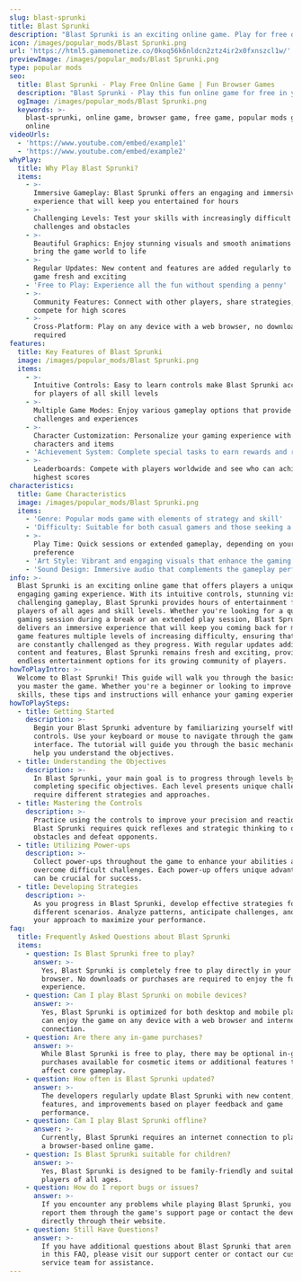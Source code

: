 ```yaml
---
slug: blast-sprunki
title: Blast Sprunki
description: "Blast Sprunki is an exciting online game. Play for free directly in your browser!"
icon: /images/popular_mods/Blast Sprunki.png
url: 'https://html5.gamemonetize.co/0koq56k6nldcn2ztz4ir2x0fxnszcl1w/'
previewImage: /images/popular_mods/Blast Sprunki.png
type: popular mods
seo:
  title: Blast Sprunki - Play Free Online Game | Fun Browser Games
  description: "Blast Sprunki - Play this fun online game for free in your browser. No download required!"
  ogImage: /images/popular_mods/Blast Sprunki.png
  keywords: >-
    blast-sprunki, online game, browser game, free game, popular mods game, play
    online
videoUrls:
  - 'https://www.youtube.com/embed/example1'
  - 'https://www.youtube.com/embed/example2'
whyPlay:
  title: Why Play Blast Sprunki?
  items:
    - >-
      Immersive Gameplay: Blast Sprunki offers an engaging and immersive gaming
      experience that will keep you entertained for hours
    - >-
      Challenging Levels: Test your skills with increasingly difficult
      challenges and obstacles
    - >-
      Beautiful Graphics: Enjoy stunning visuals and smooth animations that
      bring the game world to life
    - >-
      Regular Updates: New content and features are added regularly to keep the
      game fresh and exciting
    - 'Free to Play: Experience all the fun without spending a penny'
    - >-
      Community Features: Connect with other players, share strategies, and
      compete for high scores
    - >-
      Cross-Platform: Play on any device with a web browser, no downloads
      required
features:
  title: Key Features of Blast Sprunki
  image: /images/popular_mods/Blast Sprunki.png
  items:
    - >-
      Intuitive Controls: Easy to learn controls make Blast Sprunki accessible
      for players of all skill levels
    - >-
      Multiple Game Modes: Enjoy various gameplay options that provide different
      challenges and experiences
    - >-
      Character Customization: Personalize your gaming experience with unique
      characters and items
    - 'Achievement System: Complete special tasks to earn rewards and recognition'
    - >-
      Leaderboards: Compete with players worldwide and see who can achieve the
      highest scores
characteristics:
  title: Game Characteristics
  image: /images/popular_mods/Blast Sprunki.png
  items:
    - 'Genre: Popular mods game with elements of strategy and skill'
    - 'Difficulty: Suitable for both casual gamers and those seeking a challenge'
    - >-
      Play Time: Quick sessions or extended gameplay, depending on your
      preference
    - 'Art Style: Vibrant and engaging visuals that enhance the gaming experience'
    - 'Sound Design: Immersive audio that complements the gameplay perfectly'
info: >-
  Blast Sprunki is an exciting online game that offers players a unique and
  engaging gaming experience. With its intuitive controls, stunning visuals, and
  challenging gameplay, Blast Sprunki provides hours of entertainment for
  players of all ages and skill levels. Whether you're looking for a quick
  gaming session during a break or an extended play session, Blast Sprunki
  delivers an immersive experience that will keep you coming back for more. The
  game features multiple levels of increasing difficulty, ensuring that players
  are constantly challenged as they progress. With regular updates adding new
  content and features, Blast Sprunki remains fresh and exciting, providing
  endless entertainment options for its growing community of players.
howToPlayIntro: >-
  Welcome to Blast Sprunki! This guide will walk you through the basics and help
  you master the game. Whether you're a beginner or looking to improve your
  skills, these tips and instructions will enhance your gaming experience.
howToPlaySteps:
  - title: Getting Started
    description: >-
      Begin your Blast Sprunki adventure by familiarizing yourself with the
      controls. Use your keyboard or mouse to navigate through the game
      interface. The tutorial will guide you through the basic mechanics and
      help you understand the objectives.
  - title: Understanding the Objectives
    description: >-
      In Blast Sprunki, your main goal is to progress through levels by
      completing specific objectives. Each level presents unique challenges that
      require different strategies and approaches.
  - title: Mastering the Controls
    description: >-
      Practice using the controls to improve your precision and reaction time.
      Blast Sprunki requires quick reflexes and strategic thinking to overcome
      obstacles and defeat opponents.
  - title: Utilizing Power-ups
    description: >-
      Collect power-ups throughout the game to enhance your abilities and
      overcome difficult challenges. Each power-up offers unique advantages that
      can be crucial for success.
  - title: Developing Strategies
    description: >-
      As you progress in Blast Sprunki, develop effective strategies for
      different scenarios. Analyze patterns, anticipate challenges, and adapt
      your approach to maximize your performance.
faq:
  title: Frequently Asked Questions about Blast Sprunki
  items:
    - question: Is Blast Sprunki free to play?
      answer: >-
        Yes, Blast Sprunki is completely free to play directly in your web
        browser. No downloads or purchases are required to enjoy the full game
        experience.
    - question: Can I play Blast Sprunki on mobile devices?
      answer: >-
        Yes, Blast Sprunki is optimized for both desktop and mobile play. You
        can enjoy the game on any device with a web browser and internet
        connection.
    - question: Are there any in-game purchases?
      answer: >-
        While Blast Sprunki is free to play, there may be optional in-game
        purchases available for cosmetic items or additional features that don't
        affect core gameplay.
    - question: How often is Blast Sprunki updated?
      answer: >-
        The developers regularly update Blast Sprunki with new content,
        features, and improvements based on player feedback and game
        performance.
    - question: Can I play Blast Sprunki offline?
      answer: >-
        Currently, Blast Sprunki requires an internet connection to play as it's
        a browser-based online game.
    - question: Is Blast Sprunki suitable for children?
      answer: >-
        Yes, Blast Sprunki is designed to be family-friendly and suitable for
        players of all ages.
    - question: How do I report bugs or issues?
      answer: >-
        If you encounter any problems while playing Blast Sprunki, you can
        report them through the game's support page or contact the developers
        directly through their website.
    - question: Still Have Questions?
      answer: >-
        If you have additional questions about Blast Sprunki that aren't covered
        in this FAQ, please visit our support center or contact our customer
        service team for assistance.
---
```


